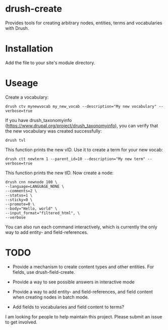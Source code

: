 # drush-create

Provides tools for creating arbitrary nodes, entities, terms and vocabularies with Drush.

# Installation

Add the file to your site's module directory.

# Useage

Create a vocabulary:

    drush ctv mynewvocab my_new_vocab --description="My new vocabulary" --verbose=true

If you have drush_taxonomyinfo (https://www.drupal.org/project/drush_taxonomyinfo), you can verify that the new vocabulary was created successfully:

	drush tvl

This function prints the new vID. Use it to create a term for your new vocab:

    drush ctt newterm 1 --parent_id=10 --description="My new term" --verbose=true

This function prints the new tID. Now create a node:

    drush cnn newnode 100 \
	--language=LANGUAGE_NONE \
	--comments=2 \
	--status=1 \
	--sticky=0 \
	--promote=0 \
	--body="Hello, world" \
	--input_format="filtered_html", \
	--verbose

You can also run each command interactively, which is currently the only way to add entity- and field-references.

# TODO

* Provide a mechanism to create content types and other entities. For fields, use drush-field-create.

* Provide a way to see possible answers in interactive mode

* Provide a way to add entity- and field-references, and field content when creating nodes in batch mode.

* Add fields to vocabularies and field content to terms?

I am looking for people to help maintain this project. Please submit an issue to get involved.
